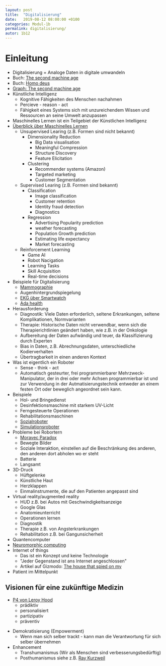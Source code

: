 ```yaml
---
layout: post
title:  "Digitalisierung"
date:   2019-08-12 08:00:00 +0100
categories: Modul-1b
permalink: digitalisierung/
autor: 1b12
---
```


# Einleitung
* Digitalisierung = Analoge Daten in digitale umwandeln
* Buch: [The second machine age](https://en.wikipedia.org/wiki/The_Second_Machine_Age)
* Buch: [Homo deus](https://en.wikipedia.org/wiki/Homo_Deus:_A_Brief_History_of_Tomorrow)
* [Graph: The second machine age](https://tppahanshilhorst.files.wordpress.com/2016/12/1482918058538.jpg)
* Künstliche Intelligenz
  - Kognitive Fähigkeiten des Menschen nachahmen
  - Percieve - reason - act
  - Fähigkeit eines Systems sich mit unzureichendem Wissen und Ressourcen an seine Umwelt anzupassen
* Maschinelles Lernen ist ein Teilgebiet der Künstlichen Intelligenz
* [Überblick über Maschinelles Lernen](https://wordstream-files-prod.s3.amazonaws.com/s3fs-public/styles/simple_image/public/images/machine-learning1.png?SnePeroHk5B9yZaLY7peFkULrfW8Gtaf&itok=yjEJbEKD)
  - Unsupervised Learing (z.B. Formen sind nicht bekannt)
    - Dimensionality Reduction
      - Big Data visualisation
      - Meaningful Compression
      - Structure Discovery
      - Feature Elicitation
    - Clustering
      - Recommender systems (Amazon)
      - Targeted marketing
      - Customer Segmentation
  - Supervised Learing (z.B. Formen sind bekannt)
    - Classification
      - Image classification
      - Customer retention
      - Identity fraud detection
      - Diagnostics
    - Regression
      - Advertising Popularity prediction
      - weather forecasting
      - Population Growth prediction
      - Estimating life expectancy
      - Market forecasting
  - Reinforcement Learning
    - Game AI
    - Robot Nacigation
    - Learning Tasks
    - Skill Acquisition
    - Real-time decisions
* Beispiele für Digitalisierung
  - [Mammographie](https://digitalgenesen.de/diagnostische-treffsicherheit/)
  - Augenhintergrundspiegelung
  - [EKG über Smartwatch](https://medizin-aspekte.de/107521-stanford-medicine-veroeffentlich-die-apple-heart-study-die-ergebnisse-der-studie-mit-ueber-400-000-teilnehmern/)
  - [Ada health](https://ada.com/de/)
* Herausforderung
  - Diagnostik: Viele Daten erforderlich, seltene Erkrankungen, seltene Komplikationen, Normvarianten
  - Therapie: Historische Daten nicht verwendbar, wenn sich die Therapierichtlinien geändert haben, wie z.B. in der Onkologie
  - Aufbereitung der Daten aufwändig und teuer, da Klassifizierung durch Experten
  - Bias in Daten, z.B. Abrechnungsdaten, unterschiedliche Kodierverhalten
  - Übertragbarkeit in einen anderen Kontext
* Was ist eigentlich ein Roboter
  - Sense - think - act
  - Automatisch gesteurter, frei programmierbarer Mehrzweck-Manipulator, der in drei oder mehr Achsen programmierbar ist und zur Verwendung in der Autmatisierungstechnik entweder an einem festen Ort oder beweglich angeordnet sein kann.
* Beispiele
  - Hol- und Bringedienst
  - Desinfektionsmaschine mit starkem UV-Licht
  - Ferngesteuerte Operationen
  - Rehabilitationsmaschinen
  - [Sozialroboter](https://www.deutschlandfunk.de/zukunft-der-pflege-soziale-pflege-roboter-setzen-sich-nur.724.de.html?dram:article_id=441372)
  - [Simulationsroboter](https://www.gaumard.com/omni2obstetrics)
* Probleme bei Robortern
  - [Moravec Paradox](https://de.wikipedia.org/wiki/Moravec%E2%80%99sches_Paradox)
  - Bewegte Bilder
  - Soziale Interaktion, einstellen auf die Beschränkung des anderen, den anderen dort abholen wo er steht
  - Batterie
  - Langsamt
* 3D-Druck
  - Hüftgelenke
  - Künstliche Haut
  - Herzklappen
  - Einmalinstrumente, die auf den Patienten angepasst sind
* Virtual reality/augmented reality
  - HUD z.B. bei Autos mit Geschwindigkeitsanzeige
  - Google Glas
  - Anatomieunterricht
  - Operationen lernen
  - Diagnostik
  - Therapie z.B. von Angsterkrankungen
  - Rehabilitation z.B. bei Gangunsicherheit
* Quantencomputer
* [Neuromorphic computing](https://en.wikipedia.org/wiki/Neuromorphic_engineering)
* Internet of things
  - Das ist ein Konzept und keine Technologie
  - "Jeder Gegenstand ist ans Internet angeschlossen"
  - Artikel auf Gizmodo: [The house that spied on my](https://gizmodo.com/the-house-that-spied-on-me-1822429852)
* Patient im Mittelpunkt
## Visionen für eine zukünftige Medizin
- [P4 von Leroy Hood](https://www.ncbi.nlm.nih.gov/pmc/articles/PMC3678833/pdf/rmmj-4-2-e0012.pdf)
  - prädiktiv
  - personalisiert
  - partizipativ
  - präventiv
* Demokratisierung (Empowerment)
  - Wenn man sich selber trackt - kann man die Verantwortung für sich selber übernehmen
* Enhancement
  - Transhumanismus (Wir als Menschen sind verbesserungsbedürftig)
  - Posthumanismus siehe z.B. [Ray Kurzweil](https://www.youtube.com/watch?v=1uIzS1uCOcE)
